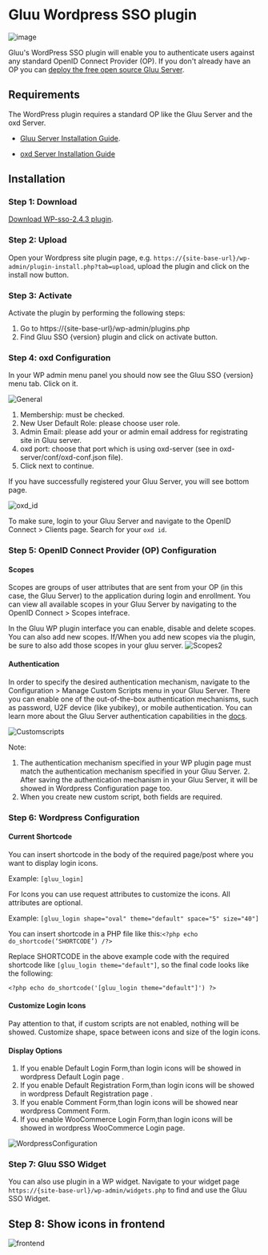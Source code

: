 # Gluu Wordpress SSO plugin 

![image](https://raw.githubusercontent.com/GluuFederation/gluu-wordpress-oxd-login-plugin/master/plugin.jpg)

Gluu's WordPress SSO plugin will enable you to authenticate users against any standard OpenID Connect Provider (OP). If you don't already have an OP you can [deploy the free open source Gluu Server](https://gluu.org/docs/deployment).  

## Requirements
The WordPress plugin requires a standard OP like the Gluu Server and the oxd Server.

* [Gluu Server Installation Guide](https://www.gluu.org/docs/deployment/).

* [oxd Server Installation Guide](https://oxd.gluu.org/docs/oxdserver/install/)


## Installation
 
### Step 1: Download
[Download WP-sso-2.4.3 plugin](https://raw.githubusercontent.com/GluuFederation/gluu-wordpress-sso-login-plugin/master/wp-sso-2.4.3/wp-sso-2.4.3.zip).

### Step 2: Upload
Open your Wordpress site plugin page, e.g. `https://{site-base-url}/wp-admin/plugin-install.php?tab=upload`, upload the plugin and click on the install now button.

### Step 3: Activate 

Activate the plugin by performing the following steps:
 
1. Go to https://{site-base-url}/wp-admin/plugins.php
2. Find Gluu SSO {version} plugin and click on activate button.

### Step 4: oxd Configuration
 
In your WP admin menu panel you should now see the Gluu SSO {version} menu tab. Click on it.

![General](https://raw.githubusercontent.com/GluuFederation/gluu-wordpress-sso-login-plugin/master/wp-sso-2.4.2/docu/1.png) 

1. Membership: must be checked.
2. New User Default Role: please choose user role. 
3. Admin Email: please add your or admin email address for registrating site in Gluu server.
4. oxd port: choose that port which is using oxd-server (see in oxd-server/conf/oxd-conf.json file).
5. Click next to continue.

If you have successfully registered your Gluu Server, you will see bottom page.

![oxd_id](https://raw.githubusercontent.com/GluuFederation/gluu-wordpress-sso-login-plugin/master/wp-sso-2.4.2/docu/2.png) 

To make sure, login to your Gluu Server and navigate to the OpenID Connect > Clients page. Search for your `oxd id`.

### Step 5: OpenID Connect Provider (OP) Configuration

#### Scopes
Scopes are groups of user attributes that are sent from your OP (in this case, the Gluu Server) to the application during login and enrollment. You can view all available scopes in your Gluu Server by navigating to the OpenID Connect > Scopes intefrace. 

In the Gluu WP plugin interface you can enable, disable and delete scopes. You can also add new scopes. If/When you add new scopes via the plugin, be sure to also add those scopes in your gluu server. 
![Scopes2](https://raw.githubusercontent.com/GluuFederation/gluu-wordpress-sso-login-plugin/master/wp-sso-2.4.2/docu/4.png) 

#### Authentication
In order to specify the desired authentication mechanism, navigate to the Configuration > Manage Custom Scripts menu in your Gluu Server. There you can enable one of the out-of-the-box authentication mechanisms, such as password, U2F device (like yubikey), or mobile authentication. You can learn more about the Gluu Server authentication capabilities in the [docs](https://gluu.org/docs/multi-factor/intro/).

![Customscripts](https://raw.githubusercontent.com/GluuFederation/gluu-wordpress-sso-login-plugin/master/wp-sso-2.4.2/docu/5.png) 

Note:
1. The authentication mechanism specified in your WP plugin page must match the authentication mechanism specified in your Gluu Server.     2. After saving the authentication mechanism in your Gluu Server, it will be showed in Wordpress Configuration page too.   
3. When you create new custom script, both fields are required.   

### Step 6: Wordpress Configuration

#### Current Shortcode
 
You can insert shortcode in the body of the required page/post where you want to display login icons.

Example: ```[gluu_login]```

For Icons you can use request attributes to customize the icons. All attributes are optional.

Example: ```[gluu_login shape="oval" theme="default" space="5" size="40"]```

You can insert shortcode in a PHP file like this:```<?php echo do_shortcode(‘SHORTCODE’) /?>```

Replace SHORTCODE in the above example code with the required shortcode like ```[gluu_login theme="default"]```, so the final code looks like the following: 

```
<?php echo do_shortcode('[gluu_login theme="default"]') ?>
```

#### Customize Login Icons
 
Pay attention to that, if custom scripts are not enabled, nothing will be showed.
Customize shape, space between icons and size of the login icons.

#### Display Options
 
1. If you enable Default Login Form,than login icons will be showed in wordpress Default Login page .
2. If you enable Default Registration Form,than login icons will be showed in wordpress Default Registration page .
3. If you enable Comment Form,than login icons will be showed near wordpress Comment Form.
4. If you enable WooCommerce Login Form,than login icons will be showed in wordpress WooCommerce Login page.

![WordpressConfiguration](https://raw.githubusercontent.com/GluuFederation/gluu-wordpress-sso-login-plugin/master/wp-sso-2.4.2/docu/6.png) 

### Step 7: Gluu SSO Widget

You can also use plugin in a WP widget. Navigate to your widget page `https://{site-base-url}/wp-admin/widgets.php` to find and use the Gluu SSO Widget.

## Step 8: Show icons in frontend

![frontend](https://raw.githubusercontent.com/GluuFederation/gluu-wordpress-sso-login-plugin/master/wp-sso-2.4.2/docu/7.png)

